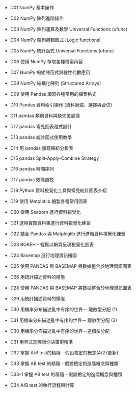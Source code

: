 + D01 NumPy 基本操作
+ D02 NumPy 陣列進階操作
+ D03 NumPy 陣列運算及數學 Universal Functions (ufunc)
+ D04 NumPy 陣列邏輯函式 (Logic functions)
+ D05 NumPy 統計函式 Universal Functions (ufunc)
+ D06 使用 NumPy 存取各種檔案內容
+ D07 NumPy 的矩陣函式與線性代數應用
+ D08 NumPy 結構化陣列 (Structured Arrays)
+ D09 使用 Pandas 讀寫各種常用的檔案格式
+ D10 Pandas 資料索引操作 (資料過濾、選擇與合併)
+ D11 pandas 類別資料與缺失值處理
+ D12 pandas 常見圖表程式設計
+ D13 pandas 統計函式使用教學
+ D14 用 pandas 撰寫樞紐分析表
+ D15 pandas Split-Apply-Combine Strategy
+ D16 pandas 時間序列
+ D17 pandas 效能調校
+ D18 Python 資料視覺化工具與常見統計圖表介紹
+ D19 使用 Matplotlib 繪製各種常用圖表
+ D20 使用 Seaborn 進行資料視覺化
+ D21 運用實際資料集進行資料視覺化練習
+ D22 結合 Pandas 與 Matploglib 進行進階資料視覺化練習
+ D23 BOKEH - 輕鬆以網頁呈現視覺化圖表
+ D24 Basemap 進行地理資訊繪圖
+ D25 使用 PANDAS 與 BASEMAP 將數據整合於地理資訊圖表
+ D26 用統計描述資料的樣態

+ D28 使用 PANDAS 與 BASEMAP 將數據整合於地理資訊圖表
+ D29 用統計描述資料的樣態
+ D30 用機率分布描述亂中有序的世界－ 離散型分配 (1) 
+ D31 用機率分布描述亂中有序的世界－ 離散型分配 (2)

+ D30 用機率分佈描述亂中有序的世界－連續型分配
+ D31 用貝式定理讓你決策更精準
+ D32 掌握 A/B test的精隨 - 假設檢定的概念(4/27更新)
+ D33 掌握 AB test 的精隨 - 假設檢定的進階概念與種類
+ D33-1 掌握 AB test 的精隨 - 假設檢定的進階概念與種類
+ D34 A/B test 的執行流程與計算
